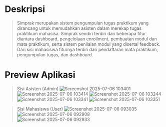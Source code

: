 # Deskripsi
> Simprak merupakan sistem pengumpulan tugas praktikum yang dirancang untuk memudahkan asisten dalam merekap tugas praktikum mahasisa. Simprak sendiri terdiri dari beberapa fitur diantara dashboard, pengelolaan enrollment, pembuatan modul dan mata praktikum, serta sistem penilaian modul yang disertai feedback. Dari sisi mahasiswa fiturnya terdiri dari pendaftaran mata praktikum, pengumpulan tugas, dan dashboard.

# Preview Aplikasi

> Sisi Asisten (Admin)
![Screenshot 2025-07-06 103401](https://github.com/user-attachments/assets/f9e7e62d-5ff1-4f8c-aab3-48734c8b5462)
![Screenshot 2025-07-06 103414](https://github.com/user-attachments/assets/7618ef66-26c9-443c-87fc-e888ac764c2a)
![Screenshot 2025-07-06 103244](https://github.com/user-attachments/assets/9bdc66a4-fbb2-4a8c-b50d-e954afe47abe)
![Screenshot 2025-07-06 103341](https://github.com/user-attachments/assets/69d432d7-ac64-46ae-90d2-99a30202040a)
![Screenshot 2025-07-06 103351](https://github.com/user-attachments/assets/de99a03f-b1df-4fd1-951c-3a0850e2827e)

> Sisi Mahasiswa (User)
![Screenshot 2025-07-06 093035](https://github.com/user-attachments/assets/a87ac214-745a-48bf-b461-1e538393dc4c)
![Screenshot 2025-07-06 092908](https://github.com/user-attachments/assets/5c874477-f353-44bb-9a95-3559d39e202c)
![Screenshot 2025-07-06 092933](https://github.com/user-attachments/assets/2b5398d8-8e8c-4e87-aa3b-49915258bd62)
